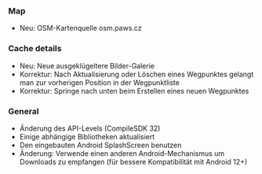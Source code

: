### Map
- Neu: OSM-Kartenquelle osm.paws.cz

### Cache details
- Neu: Neue ausgeklügeltere Bilder-Galerie
- Korrektur: Nach Aktualisierung oder Löschen eines Wegpunktes gelangt man zur vorherigen Position in der Wegpunktliste
- Korrektur: Springe nach unten beim Erstellen eines neuen Wegpunktes

### General
- Änderung des API-Levels (CompileSDK 32)
- Einige abhängige Bibliotheken aktualisiert
- Den eingebauten Android SplashScreen benutzen
- Änderung: Verwende einen anderen Android-Mechanismus um Downloads zu empfangen (für bessere Kompatibilität mit Android 12+)

